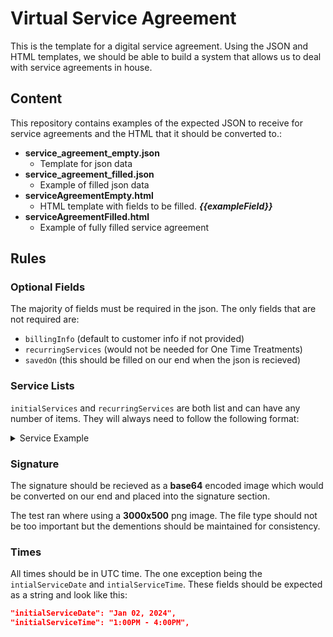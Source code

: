 # Virtual Service Agreement

This is the template for a digital service agreement. Using the JSON and HTML templates, we should be able to build a system that allows us to deal with service agreements in house.

## Content

This repository contains examples of the expected JSON to receive for service agreements and the HTML that it should be converted to.:
- **service_agreement_empty.json**
    - Template for json data
- **service_agreement_filled.json**
    - Example of filled json data
- **serviceAgreementEmpty.html**
    - HTML template with fields to be filled. ***{{exampleField}}***
- **serviceAgreementFilled.html**
    - Example of fully filled service agreement

## Rules

### Optional Fields
The majority of fields must be required in the json. The only fields that are not required are:
- `billingInfo` (default to customer info if not provided)
- `recurringServices` (would not be needed for One Time Treatments)
- `savedOn` (this should be filled on our end when the json is recieved)

### Service Lists
`initialServices` and `recurringServices` are both list and can have any number of items. They will always need to follow the following format:

<details>
<summary>Service Example</summary>


**Initial Service**
```json
"initialServices": [
    {
        "serviceName": "",
        "serviceCost": 0.0
    }
],
```

**Recurring Service**
```json
"recurringServices": [
    {
        "serviceName": "",
        "serviceCost": 0.0,
        "paymentFrequency": ""
    }
],
```

And should be inserted in the HTML like this:

**Initial Service**
```html
<li>
    <span class="service-name">{{serviceName}}</span>
    <span class="service-cost">${{serviceCost}}</span>
</li>
```
**Recurring Service**
```html
<li>
    <span class="service-name">{{serviceName}}</span>
    <span class="service-cost">${{serviceCost}} <i>({{paymentFrequency}})</i></span>
</li>

```


**Example with multiple services**
```json
"recurringServices": [
    {
        "serviceName": "Pest Control",
        "serviceCost": 56.0,
        "paymentFrequency": "Monthly"
    },
    {
        "serviceName": "Rodent Control",
        "serviceCost": 60.0,
        "paymentFrequency": "Per Service"
    }

],
```

```html
<li>
  <span class="service-name">Pest Control</span>
  <span class="service-cost">$56.00 <i>(Monthly)</i></span>
</li>
<li>
  <span class="service-name">Rodent Control</span>
  <span class="service-cost">$60.00 <i>(Per Service)</i></span>
</li>
```

</details>

### Signature

The signature should be recieved as a **base64** encoded image which would be converted on our end and placed into the signature section. 

The test ran where using a **3000x500** png image. The file type should not be too important but the dementions should be maintained for consistency. 

### Times

All times should be in UTC time. The one exception being the `intialServiceDate` and `intialServiceTime`. These fields should be expected as a string and look like this:

```json
"initialServiceDate": "Jan 02, 2024",
"initialServiceTime": "1:00PM - 4:00PM",
```